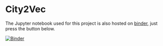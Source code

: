 # City2Vec

The Jupyter notebook used for this project is also hosted on [binder](https://mybinder.org/), just press the button below.

[![Binder](https://mybinder.org/badge_logo.svg)](https://mybinder.org/v2/gh/tonyromarock/city2vec/master)
